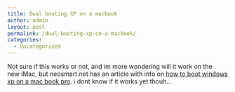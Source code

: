 ```yaml
---
title: Dual booting XP on a macbook
author: admin
layout: post
permalink: /dual-booting-xp-on-a-macbook/
categories:
  - Uncategorized
---
```

Not sure if this works or not, and im more wondering will it work on&nbsp;the new&nbsp;iMac,&nbsp;but neosmart.net has an article with info on [how to boot&nbsp;windows xp on a&nbsp;mac book pro][1]. i dont know if it works yet thouh&#8230;

 [1]: http://neosmart.net/blog/dual-booting-windows-xp-on-a-macbook/